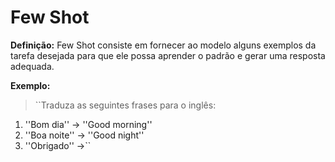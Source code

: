 # Few Shot
>
**Definição:** 
Few Shot consiste em fornecer ao modelo alguns exemplos da tarefa 
desejada para que ele possa aprender o padrão e gerar uma resposta 
adequada.
>
>
**Exemplo:** 
>
> ``Traduza as seguintes frases para o inglês:
1. ''Bom dia'' -> ''Good morning''
2. ''Boa noite'' -> ''Good night''
3. ''Obrigado'' ->``

